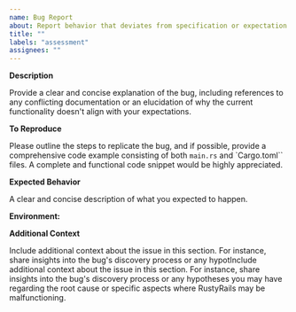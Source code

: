 ```yaml
---
name: Bug Report
about: Report behavior that deviates from specification or expectation
title: ""
labels: "assessment"
assignees: ""
---
```


**Description**

Provide a clear and concise explanation of the bug, including references to any conflicting documentation or an elucidation of why the current functionality doesn't align with your expectations.

**To Reproduce**

Please outline the steps to replicate the bug, and if possible, provide a comprehensive code example consisting of both `main.rs` and `Cargo.toml`` files. A complete and functional code snippet would be highly appreciated.

**Expected Behavior**

A clear and concise description of what you expected to happen.

**Environment:**

**Additional Context**

Include additional context about the issue in this section. For instance, share insights into the bug's discovery process or any hypotInclude additional context about the issue in this section. For instance, share insights into the bug's discovery process or any hypotheses you may have regarding the root cause or specific aspects where RustyRails may be malfunctioning.
